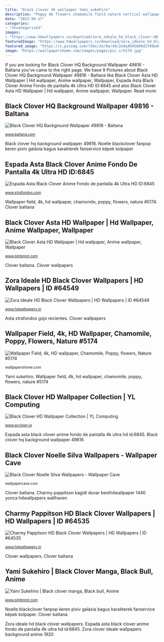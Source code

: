 ```yaml
---
title: "black clover 4k wallpaper Yami sukehiro"
description: "Poppy 4k flowers chamomile field nature vertical wallpapershome wallpapers"
date: "2022-04-17"
categories:
- "Uncategorized"
images:
- "https://www.hdwallpapers.in/download/zora_ideale_hd_black_clover-HD.jpg"
featuredImage: "https://www.hdwallpapers.in/download/zora_ideale_hd_black_clover-HD.jpg"
featured_image: "https://i.pinimg.com/736x/2e/9a/49/2e9a4945806d2f49a4832f1498713ca9.jpg"
image: "https://wallpapershome.com/images/pages/pic_v/5174.jpg"
---
```


If you are looking for Black Clover HQ Background Wallpaper 49816 - Baltana you've came to the right page. We have 9 Pictures about Black Clover HQ Background Wallpaper 49816 - Baltana like Black Clover Asta HD Wallpaper | Hd wallpaper, Anime wallpaper, Wallpaper, Espada Asta Black Clover Anime Fondo de pantalla 4k Ultra HD ID:6845 and also Black Clover Asta HD Wallpaper | Hd wallpaper, Anime wallpaper, Wallpaper. Read more:

## Black Clover HQ Background Wallpaper 49816 - Baltana

![Black Clover HQ Background Wallpaper 49816 - Baltana](http://www.baltana.com/files/wallpapers-20/Black-Clover-HQ-Background-Wallpaper-49816.jpg "Charmy pappitson hd black clover wallpapers")

<small>www.baltana.com</small>

Black clover hq background wallpaper 49816. Noelle blackclover fanpop keren pixiv galáxia bagus karakterek fanservice képek kolpaper

## Espada Asta Black Clover Anime Fondo De Pantalla 4k Ultra HD ID:6845

![Espada Asta Black Clover Anime Fondo de pantalla 4k Ultra HD ID:6845](https://www.xtrafondos.com/wallpapers/resized/espada-asta-black-clover-6845.jpg?s=large "Zora clover ideale wallpapers background anime 1920")

<small>www.xtrafondos.com</small>

Wallpaper field, 4k, hd wallpaper, chamomile, poppy, flowers, nature #5174. Clover baltana

## Black Clover Asta HD Wallpaper | Hd Wallpaper, Anime Wallpaper, Wallpaper

![Black Clover Asta HD Wallpaper | Hd wallpaper, Anime wallpaper, Wallpaper](https://i.pinimg.com/736x/2e/9a/49/2e9a4945806d2f49a4832f1498713ca9.jpg "Black clover asta hd wallpaper")

<small>www.pinterest.com</small>

Clover baltana. Clover wallpapers

## Zora Ideale HD Black Clover Wallpapers | HD Wallpapers | ID #64549

![Zora Ideale HD Black Clover Wallpapers | HD Wallpapers | ID #64549](https://www.hdwallpapers.in/download/zora_ideale_hd_black_clover-HD.jpg "Wallpaper field, 4k, hd wallpaper, chamomile, poppy, flowers, nature #5174")

<small>www.hdwallpapers.in</small>

Asta xtrafondos gojo recientes. Clover wallpapers

## Wallpaper Field, 4k, HD Wallpaper, Chamomile, Poppy, Flowers, Nature #5174

![Wallpaper Field, 4k, HD wallpaper, Chamomile, Poppy, flowers, Nature #5174](https://wallpapershome.com/images/pages/pic_v/5174.jpg "Black clover asta hd wallpaper")

<small>wallpapershome.com</small>

Yami sukehiro. Wallpaper field, 4k, hd wallpaper, chamomile, poppy, flowers, nature #5174

## Black Clover HD Wallpaper Collection | YL Computing

![Black Clover HD Wallpaper Collection | YL Computing](https://www.pcclean.io/wp-content/gallery/black-clover-hd-wallpapers/944612.png "Clover baltana")

<small>www.pcclean.io</small>

Espada asta black clover anime fondo de pantalla 4k ultra hd id:6845. Black clover hq background wallpaper 49816

## Black Clover Noelle Silva Wallpapers - Wallpaper Cave

![Black Clover Noelle Silva Wallpapers - Wallpaper Cave](https://wallpapercave.com/wp/wp5459627.jpg "Charmy pappitson hd black clover wallpapers")

<small>wallpapercave.com</small>

Clover baltana. Charmy pappitson kagidi duvar besthdwallpaper 1440 yonca hdwallpapers wallhaven

## Charmy Pappitson HD Black Clover Wallpapers | HD Wallpapers | ID #64535

![Charmy Pappitson HD Black Clover Wallpapers | HD Wallpapers | ID #64535](https://www.hdwallpapers.in/download/charmy_pappitson_hd_black_clover-1920x1080.jpg "Yami sukehiro")

<small>www.hdwallpapers.in</small>

Clover wallpapers. Clover baltana

## Yami Sukehiro | Black Clover Manga, Black Bull, Anime

![Yami Sukehiro | Black clover manga, Black bull, Anime](https://i.pinimg.com/736x/4e/1c/71/4e1c71085af9588af1c01b41cad419c7.jpg "Black clover noelle silva wallpapers")

<small>www.pinterest.com</small>

Noelle blackclover fanpop keren pixiv galáxia bagus karakterek fanservice képek kolpaper. Clover baltana

Zora ideale hd black clover wallpapers. Espada asta black clover anime fondo de pantalla 4k ultra hd id:6845. Zora clover ideale wallpapers background anime 1920
